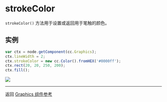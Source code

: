 # strokeColor

`strokeColor()` 方法用于设置或返回用于笔触的颜色。

## 实例

```javascript
var ctx = node.getComponent(cc.Graphics);
ctx.lineWidth = 2;
ctx.strokeColor = new cc.Color().fromHEX('#0000ff');
ctx.rect(20, 20, 250, 200);
ctx.fill();
```

<a href="graphics/strokeColor.png"><img src="graphics/strokeColor.png"></a>

<hr>

返回 [Graphics 组件参考](../../components/graphics.md)
